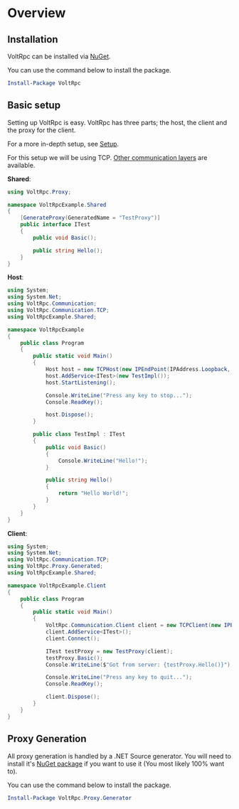 # Overview

## Installation

VoltRpc can be installed via [NuGet](https://nuget.org/VoltRpc).

You can use the command below to install the package.

```powershell
Install-Package VoltRpc
```

## Basic setup

Setting up VoltRpc is easy. VoltRpc has three parts; the host, the client and the proxy for the client.

For a more in-depth setup, see [Setup](setup.md).

For this setup we will be using TCP. [Other communication layers](communication-layers.md) are available.

**Shared**:

```csharp
using VoltRpc.Proxy;

namespace VoltRpcExample.Shared
{
    [GenerateProxy(GeneratedName = "TestProxy")]
    public interface ITest
    {
        public void Basic();

        public string Hello();
    }
}
```

**Host**:

```csharp
using System;
using System.Net;
using VoltRpc.Communication;
using VoltRpc.Communication.TCP;
using VoltRpcExample.Shared;

namespace VoltRpcExample
{
    public class Program
    {
        public static void Main()
        {
            Host host = new TCPHost(new IPEndPoint(IPAddress.Loopback, 7767));
            host.AddService<ITest>(new TestImpl());
            host.StartListening();

            Console.WriteLine("Press any key to stop...");
            Console.ReadKey();

            host.Dispose();
        }

        public class TestImpl : ITest
        {
            public void Basic()
            {
                Console.WriteLine("Hello!");
            }

            public string Hello()
            {
                return "Hello World!";
            }
        }
    }
}
```

**Client**:

```csharp
using System;
using System.Net;
using VoltRpc.Communication.TCP;
using VoltRpc.Proxy.Generated;
using VoltRpcExample.Shared;

namespace VoltRpcExample.Client
{
    public class Program
    {
        public static void Main()
        {
            VoltRpc.Communication.Client client = new TCPClient(new IPEndPoint(IPAddress.Loopback, 7767));
            client.AddService<ITest>();
            client.Connect();

            ITest testProxy = new TestProxy(client);
            testProxy.Basic();
            Console.WriteLine($"Got from server: {testProxy.Hello()}");

            Console.WriteLine("Press any key to quit...");
            Console.ReadKey();

            client.Dispose();
        }
    }
}
```

## Proxy Generation

All proxy generation is handled by a .NET Source generator. You will need to install it's [NuGet package](https://nuget.org/VoltRpc.Proxy.Generator) if you want to use it (You most likely 100% want to).

You can use the command below to install the package.

```powershell
Install-Package VoltRpc.Proxy.Generator
```